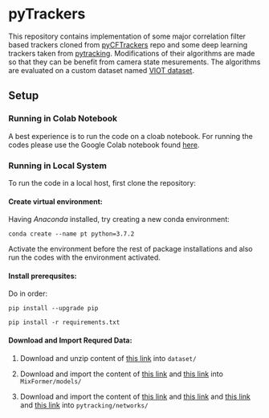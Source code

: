 # pyTrackers
This repository contains implementation of some major correlation filter based trackers cloned from [pyCFTrackers](https://github.com/fengyang95/pyCFTrackers) repo and some deep learning trackers taken from [pytracking](https://github.com/fengyang95/pyCFTrackers). Modifications of their algorithms are made so that they can be benefit from camera state mesurements. The algorithms are evaluated on a custom dataset named [VIOT dataset](https://drive.google.com/file/d/1xYHGJR-UWccPzbIuzMU_yf0bSkQ42qQh/view?usp=sharing). 

## Setup

### Running in Colab Notebook

A best experience is to run the code on a cloab notebook. For running the codes please use the Google Colab notebook found [here](https://colab.research.google.com/drive/1ZpzUCRHWSrblqPyaLZDdTCLPyjdEWUBm?usp=sharing).

### Running in Local System

To run the code in a local host, first clone the repository:

#### Create virtual environment:

Having *Anaconda* installed, try creating a new conda environment:

```
conda create --name pt python=3.7.2
```

Activate the environment before the rest of package installations and also run the codes with the environment activated.

#### Install prerequsites:

Do in order:

```
pip install --upgrade pip

pip install -r requirements.txt
```

<!-- 
```
pip install --upgrade pip

pip install torch==1.8.1 torchvision

pip install utm
pip install visdom
pip install spatial-correlation-sampler
sudo apt-get install ninja-build
pip install jpeg4py
pip install timm
pip install einops
pip install lmdb
pip install opencv-python

pip install --upgrade scikit-image
``` -->

#### Download and Import Requred Data:

1. Download and unzip content of [this link](https://drive.google.com/uc?id=1xYHGJR-UWccPzbIuzMU_yf0bSkQ42qQh) into `dataset/`

2. Download and import the content of [this link](https://drive.google.com/uc?id=1vuwTOMjXC3BznGUiOgT9k58ermUf3XEH) and [this link](https://dl.fbaipublicfiles.com/mae/pretrain/mae_pretrain_vit_base.pth) into `MixFormer/models/`

3. Download and import the content of [this link](https://drive.google.com/uc\?id\=1qgachgqks2UGjKx-GdO1qylBDdB1f9KN) and [this link](https://drive.google.com/uc\?id\=1zbQUVXKsGvBEOc-I1NuGU6yTMPth_aI5) and [this link](https://drive.google.com/uc\?id\=1nJTBxpuBhN0WGSvG7Zm3yBc9JAC6LnEn) and [this link](https://drive.google.com/uc?id=1XQAtrM9n_PHQn-B2i8y6Q-PQFcAoKObA) into `pytracking/networks/`

